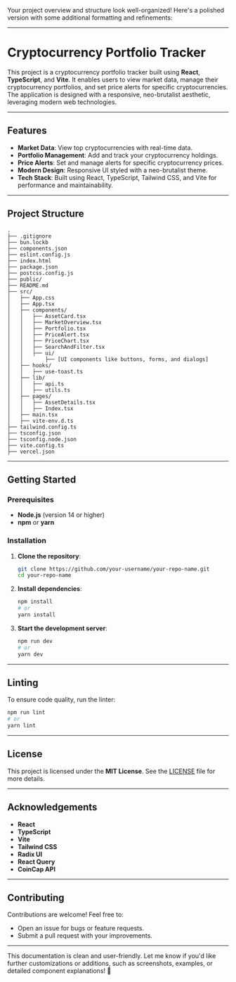 Your project overview and structure look well-organized! Here's a polished version with some additional formatting and refinements:

---

# **Cryptocurrency Portfolio Tracker**

This project is a cryptocurrency portfolio tracker built using **React**, **TypeScript**, and **Vite**. It enables users to view market data, manage their cryptocurrency portfolios, and set price alerts for specific cryptocurrencies. The application is designed with a responsive, neo-brutalist aesthetic, leveraging modern web technologies.

---

## **Features**

- **Market Data**: View top cryptocurrencies with real-time data.
- **Portfolio Management**: Add and track your cryptocurrency holdings.
- **Price Alerts**: Set and manage alerts for specific cryptocurrency prices.
- **Modern Design**: Responsive UI styled with a neo-brutalist theme.
- **Tech Stack**: Built using React, TypeScript, Tailwind CSS, and Vite for performance and maintainability.

---

## **Project Structure**

```plaintext
.
├── .gitignore
├── bun.lockb
├── components.json
├── eslint.config.js
├── index.html
├── package.json
├── postcss.config.js
├── public/
├── README.md
├── src/
│   ├── App.css
│   ├── App.tsx
│   ├── components/
│   │   ├── AssetCard.tsx
│   │   ├── MarketOverview.tsx
│   │   ├── Portfolio.tsx
│   │   ├── PriceAlert.tsx
│   │   ├── PriceChart.tsx
│   │   ├── SearchAndFilter.tsx
│   │   ├── ui/
│   │       ├── [UI components like buttons, forms, and dialogs]
│   ├── hooks/
│   │   ├── use-toast.ts
│   ├── lib/
│   │   ├── api.ts
│   │   ├── utils.ts
│   ├── pages/
│   │   ├── AssetDetails.tsx
│   │   ├── Index.tsx
│   ├── main.tsx
│   ├── vite-env.d.ts
├── tailwind.config.ts
├── tsconfig.json
├── tsconfig.node.json
├── vite.config.ts
├── vercel.json
```

---

## **Getting Started**

### **Prerequisites**

- **Node.js** (version 14 or higher)
- **npm** or **yarn**

### **Installation**

1. **Clone the repository**:
   ```bash
   git clone https://github.com/your-username/your-repo-name.git
   cd your-repo-name
   ```
2. **Install dependencies**:
   ```bash
   npm install
   # or
   yarn install
   ```

3. **Start the development server**:
   ```bash
   npm run dev
   # or
   yarn dev
   ```

---

## **Linting**

To ensure code quality, run the linter:

```bash
npm run lint
# or
yarn lint
```

---

## **License**

This project is licensed under the **MIT License**. See the [LICENSE](./LICENSE) file for more details.

---

## **Acknowledgements**

- **React**
- **TypeScript**
- **Vite**
- **Tailwind CSS**
- **Radix UI**
- **React Query**
- **CoinCap API**

---

## **Contributing**

Contributions are welcome! Feel free to:

- Open an issue for bugs or feature requests.
- Submit a pull request with your improvements.

---

This documentation is clean and user-friendly. Let me know if you'd like further customizations or additions, such as screenshots, examples, or detailed component explanations! 🚀